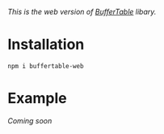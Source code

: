 _This is the web version of [BufferTable](https://github.com/harchcode/buffertable) libary._

# Installation
`npm i buffertable-web`

# Example
_Coming soon_